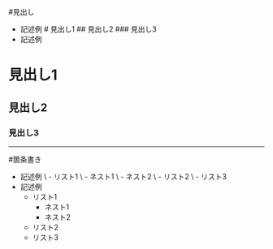 #見出し
- 記述例
\# 見出し1
\## 見出し2
\### 見出し3
- 記述例
# 見出し1
## 見出し2
### 見出し3
---
#箇条書き
- 記述例
\  - リスト1
\    - ネスト1
\    - ネスト2
\  - リスト2
\  - リスト3
- 記述例
  - リスト1
    - ネスト1
    - ネスト2
  - リスト2
  - リスト3

